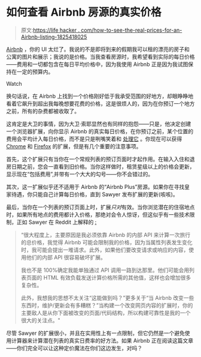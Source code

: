 # 如何查看 Airbnb 房源的真实价格

> 原文:[https://life hacker . com/how-to-see-the-real-prices-for-an-Airbnb-listing-1825418025](https://lifehacker.com/how-to-see-the-real-prices-for-an-airbnb-listing-1825418025)

[Airbnb](https://www.airbnb.com/) ，你的 UI 太烂了。我说的不是即将到来的假期我可以租的漂亮的房子和公寓的图片和展示；我说的是价格。当我查看房源时，我希望看到实际的每日价格——费用和一切都包含在每日平均价格中，因为我使用 Airbnb 正是因为我试图保持在一定的预算内。

Watch

换句话说，在 Airbnb 上找到一个价格刚好低于我承受范围的好地方，却眼睁睁地看着它飙升到超出我每晚想要花费的价格，这是很烦人的，因为在你预订一个地方之前，所有的杂费都被收取了。

这肯定是大卫的事情，因为大卫·索耶显然也有同样的抱怨——只是，他决定创建一个浏览器扩展，向你显示 Airbnb 的真实每日价格，在你预订之前，某个位置的费用会平均计入每日价格，而不是只是咧嘴笑着和 [处理它](http://gph.is/29j29Rz) 。你现在可以获得 [Chrome](https://chrome.google.com/webstore/detail/airbnb-price-per-night-co/lijeilcglmadpkbengpkfnkpmcehecfe) 和 [Firefox](https://addons.mozilla.org/en-US/firefox/addon/airbnb-price-per-night-correct/) 的扩展，但是有几个重要的注意事项。

首先，这个扩展只有当你在一个常规列表的预订页面时才起作用。在输入入住和退房日期之前，您会一直看到旧价格。当你这样做时，租赁星级以上的价格会更新，显示现在“包括费用”,并带有一个大大的勾号——你不会错过的。

其次，这一扩展似乎还不适用于 Airbnb 的“Airbnb Plus”房源。如果你在寻找皇家待遇，你只能自己计算每日价格，直到 Sawyer 发布扩展的更新(咳咳)。

最后，当你在一个列表的预订页面上时，扩展*只对*有效。当你浏览潜在的住宿地点时，如果所有地点的费用都计入价格，那绝对会令人惊讶，但这似乎有一些技术限制，正如 Sawyer 在 Reddit 上解释的 [:](https://www.reddit.com/r/AirBnB/comments/7lrnhf/i_built_a_chrome_extension_that_shows_you_the/)

> “很大程度上，主要原因是我必须依靠 Airbnb 的内部 API 来计算一次旅行的总价格，我觉得 Airbnb 可能会限制我的价格，因为当属性列表发生变化时，我可能会提出一堆请求。此外，如果他们要改变请求或响应的内容，使用他们的内部 API 很容易破坏扩展。
> 
> 我也不是 100%确定我能单独通过 API 调用一路到达那里。他们可能会用列表页面的 HTML 有效负载发送计算价格所需的其他值，这样也会增加很多复杂性。
> 
> 此外，我想我的思想不太关注“这能做到吗？”更多关于“当 Airbnb 改变一些东西时，维护/更新会有多糟糕？”当构建一个改变网页内容的扩展时，你的主要敌人是从你下面被改变的页面/代码结构，所以构建可靠性是我的一个很大的关注点。"

尽管 Sawyer 的扩展很小，并且在实用性上有一点限制，但它仍然是一个避免使用计算器来计算潜在列表的真实日费率的好方法。如果 Airbnb 正在阅读这篇文章——你们完全可以让这种定价魔法在你们这边发生，对吗？